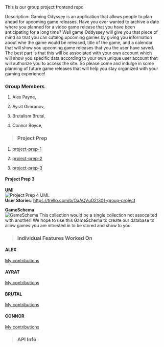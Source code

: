 This is our group project frontend repo

Description: Gaming Odyssey is an application that allows people to plan ahead for upcoming game releases. Have you ever wanted to archive a date where you planned for a video game release that you have been anticipating for a long time? Well game Oddyssey will give you that piece of mind so that you can catalog upcoming games by giving you information about whe the game would be released, title of the game, and a calendar that will show you upcoming game releases that you the user have saved. The best part is that this will be associated with your own account which will show you specific data according to your own unique user account that will authorize you to access the site. So please come and indulge in some planning of future game releases that will help you stay organized with your gaming experience!

### **Group Members**

1. Alex Payne,

1. Ayrat Gimranov,  

1. Brutalism Brutal,

1. Connor Boyce,

>### **Project Prep**  
<!-- Add Project Prep file links below -->

1. [project-prep-1](Project-Prep/project-prep-1.md)

1. [project-prep-2](Project-Prep/project-prep-2.md)

1. [project-prep-3](Project-Prep/project-prep-3.md)

#### **Project Prep 3**  
**UMI**  
![Project Prep 4 UMI](https://user-images.githubusercontent.com/81712870/131445376-37b0d612-6e0f-4c58-b8ba-dc68333e2a3d.png).  
**User Stories**: https://trello.com/b/OaAQVuO2/301-group-project


**GameSchema**  
![GameSchema](https://user-images.githubusercontent.com/81712870/131456484-e3f71e8d-7abb-45ac-a523-e488e859c2e0.png)
This collection would be a single collection not assocaited with another! 
We hope to use this GameSchema to create our database to allow games you are intrested in to be stored and show to you. 

>### **Individual Features Worked On**
<!-- Add feature log file links  -->

#### **ALEX**

[My contributions](Feature-Log-Folder/Alex-Feature-Folder/Feature-log.md)

#### **AYRAT**

[My contributions](Feature-Log-Folder/Ayrat-Feature-Folder/Feature-log.md)

#### **BRUTAL**

[My contributions](Feature-Log-Folder/Brutal-Feature-Folder/Feature-log.md)

#### **CONNOR**

[My contributions](Feature-Log-Folder/Connor-Feature-Folder/Feature-log.md)

>### **API Info**
<!-- Add API info file links below -->

